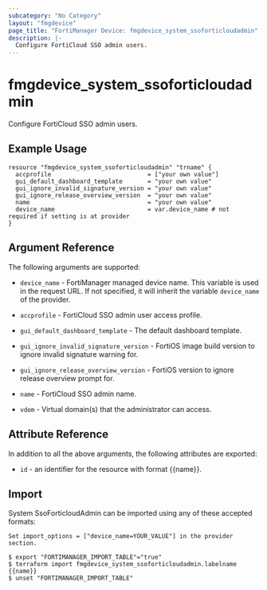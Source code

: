 ```yaml
---
subcategory: "No Category"
layout: "fmgdevice"
page_title: "FortiManager Device: fmgdevice_system_ssoforticloudadmin"
description: |-
  Configure FortiCloud SSO admin users.
---
```


# fmgdevice_system_ssoforticloudadmin
Configure FortiCloud SSO admin users.

## Example Usage

```hcl
resource "fmgdevice_system_ssoforticloudadmin" "trname" {
  accprofile                           = ["your own value"]
  gui_default_dashboard_template       = "your own value"
  gui_ignore_invalid_signature_version = "your own value"
  gui_ignore_release_overview_version  = "your own value"
  name                                 = "your own value"
  device_name                          = var.device_name # not required if setting is at provider
}
```

## Argument Reference


The following arguments are supported:

* `device_name` - FortiManager managed device name. This variable is used in the request URL. If not specified, it will inherit the variable `device_name` of the provider.

* `accprofile` - FortiCloud SSO admin user access profile.
* `gui_default_dashboard_template` - The default dashboard template.
* `gui_ignore_invalid_signature_version` - FortiOS image build version to ignore invalid signature warning for.
* `gui_ignore_release_overview_version` - FortiOS version to ignore release overview prompt for.
* `name` - FortiCloud SSO admin name.
* `vdom` - Virtual domain(s) that the administrator can access.


## Attribute Reference

In addition to all the above arguments, the following attributes are exported:
* `id` - an identifier for the resource with format {{name}}.

## Import

System SsoForticloudAdmin can be imported using any of these accepted formats:
```
Set import_options = ["device_name=YOUR_VALUE"] in the provider section.

$ export "FORTIMANAGER_IMPORT_TABLE"="true"
$ terraform import fmgdevice_system_ssoforticloudadmin.labelname {{name}}
$ unset "FORTIMANAGER_IMPORT_TABLE"
```


